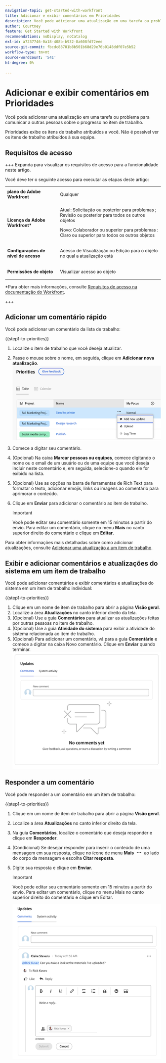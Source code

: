```yaml
---
navigation-topic: get-started-with-workfront
title: Adicionar e exibir comentários em Prioridades
description: Você pode adicionar uma atualização em uma tarefa ou problema para comunicar a outras pessoas sobre o progresso no item de trabalho.
author: Courtney
feature: Get Started with Workfront
recommendations: noDisplay, noCatalog
exl-id: a7237746-0a18-408b-b932-8a608fd72eee
source-git-commit: fbcdc88701b8b501b68d29e76b0148ddf07e5b52
workflow-type: tm+mt
source-wordcount: '541'
ht-degree: 0%

---
```


# Adicionar e exibir comentários em Prioridades

Você pode adicionar uma atualização em uma tarefa ou problema para comunicar a outras pessoas sobre o progresso no item de trabalho.

Prioridades exibe os itens de trabalho atribuídos a você. Não é possível ver os itens de trabalho atribuídos à sua equipe.

## Requisitos de acesso

+++ Expanda para visualizar os requisitos de acesso para a funcionalidade neste artigo.

Você deve ter o seguinte acesso para executar as etapas deste artigo:

<table style="table-layout:auto"> 
 <col> 
 </col> 
 <col> 
 </col> 
 <tbody> 
  <tr> 
   <td role="rowheader"><strong>plano do Adobe Workfront</strong></td> 
   <td> <p>Qualquer</p> </td> 
  </tr> 
  <tr> 
   <td role="rowheader"><strong>Licença da Adobe Workfront*</strong></td> 
   <td> 
   <p>Atual: Solicitação ou posterior para problemas <!--and documents-->; Revisão ou posterior para todos os outros objetos</p>
   <p>Novo: Colaborador ou superior para problemas <!--and documents-->: Claro ou superior para todos os outros objetos</p> 
   </td> 
  </tr> 
  <tr> 
   <td role="rowheader"><strong>Configurações de nível de acesso</strong></td> 
   <td> <p>Acesso de Visualização ou Edição para o objeto no qual a atualização está</p></td> 
  </tr> 
  <tr> 
   <td role="rowheader"><strong>Permissões de objeto</strong></td> 
   <td> <p>Visualizar acesso ao objeto</p></td> 
  </tr> 
 </tbody> 
</table>

*Para obter mais informações, consulte [Requisitos de acesso na documentação do Workfront](/help/quicksilver/administration-and-setup/add-users/access-levels-and-object-permissions/access-level-requirements-in-documentation.md).

+++


## Adicionar um comentário rápido

Você pode adicionar um comentário da lista de trabalho:

{{step1-to-priorities}}

1. Localize o item de trabalho que você deseja atualizar.
1. Passe o mouse sobre o nome, em seguida, clique em **Adicionar nova atualização**.
   ![Adicionar nova atualização](assets/add-update.png)
   <!--new screen for prod ![Update](assets/update-log-upload.png)-->
1. Comece a digitar seu comentário.
1. (Opcional) Na caixa **Marcar pessoas ou equipes**, comece digitando o nome ou o email de um usuário ou de uma equipe que você deseja incluir neste comentário e, em seguida, selecione-o quando ele for exibido na lista.
1. (Opcional) Use as opções na barra de ferramentas de Rich Text para formatar o texto, adicionar emojis, links ou imagens ao comentário para aprimorar o conteúdo.
1. Clique em **Enviar** para adicionar o comentário ao item de trabalho.

   >[!IMPORTANT]
   >
   >Você pode editar seu comentário somente em 15 minutos a partir do envio. Para editar um comentário, clique no menu **Mais** no canto superior direito do comentário e clique em **Editar**.

Para obter informações mais detalhadas sobre como adicionar atualizações, consulte [Adicionar uma atualização a um item de trabalho](/help/quicksilver/workfront-basics/updating-work-items-and-viewing-updates/update-work.md).

## Exibir e adicionar comentários e atualizações do sistema em um item de trabalho

Você pode adicionar comentários e exibir comentários e atualizações do sistema em um item de trabalho individual:

{{step1-to-priorities}}

1. Clique em um nome de item de trabalho para abrir a página **Visão geral**.
1. Localize a área **Atualizações** no canto inferior direito da tela.
1. (Opcional) Use a guia **Comentários** para atualizar as atualizações feitas por outras pessoas no item de trabalho.
1. (Opcional) Use a guia **Atividade do sistema** para exibir a atividade do sistema relacionada ao item de trabalho.
1. (Opcional) Para adicionar um comentário, vá para a guia **Comentário** e comece a digitar na caixa Novo comentário. Clique em **Enviar** quando terminar.
   ![Área de atualizações](assets/updates-area-in-overview.png)

## Responder a um comentário

Você pode responder a um comentário em um item de trabalho:

{{step1-to-priorities}}

1. Clique em um nome de item de trabalho para abrir a página **Visão geral**.
1. Localize a área **Atualizações** no canto inferior direito da tela.
1. Na guia **Comentários**, localize o comentário que deseja responder e clique em **Responder**.
1. (Condicional) Se desejar responder para inserir o conteúdo de uma mensagem em sua resposta, clique no ícone de menu **Mais** ![Mais menu](assets/more-icon.png) ao lado do corpo da mensagem e escolha **Citar resposta**.

1. Digite sua resposta e clique em **Enviar**.

   >[!IMPORTANT]
   >
   >Você pode editar seu comentário somente em 15 minutos a partir do envio. Para editar um comentário, clique no menu Mais no canto superior direito do comentário e clique em Editar.

   ![Responder ao comentário](assets/reply-to-comment.png)
